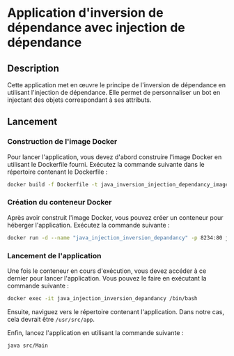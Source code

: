 # Application d'inversion de dépendance avec injection de dépendance

## Description

Cette application met en œuvre le principe de l'inversion de dépendance en utilisant l'injection de dépendance. Elle permet de personnaliser un bot en injectant des objets correspondant à ses attributs.

## Lancement

### Construction de l'image Docker

Pour lancer l'application, vous devez d'abord construire l'image Docker en utilisant le Dockerfile fourni. Exécutez la commande suivante dans le répertoire contenant le Dockerfile :

```bash
docker build -f Dockerfile -t java_inversion_injection_dependancy_image:1.0 .
```

### Création du conteneur Docker

Après avoir construit l'image Docker, vous pouvez créer un conteneur pour héberger l'application. Exécutez la commande suivante :

```bash
docker run -d --name "java_injection_inversion_depandancy" -p 8234:80 java_inversion_injection_dependancy_image:1.0
```

### Lancement de l'application

Une fois le conteneur en cours d'exécution, vous devez accéder à ce dernier pour lancer l'application. Vous pouvez le faire en exécutant la commande suivante :

```bash
docker exec -it java_injection_inversion_depandancy /bin/bash
```

Ensuite, naviguez vers le répertoire contenant l'application. Dans notre cas, cela devrait être `/usr/src/app`.

Enfin, lancez l'application en utilisant la commande suivante :

```bash
java src/Main
```